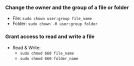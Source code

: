 ### Change the owner and the group of a file or folder

- File: `sudo chown user:group file_name`
- Folder: `sudo chown -R user:group folder`

### Grant access to read and write a file

- Read & Write: 
  - `sudo chmod 660 file_name`
  - `sudo chmod 660 folder_name`
